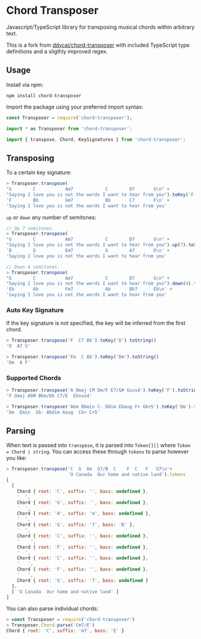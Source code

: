 Chord Transposer
========

Javascript/TypeScript library for transposing musical chords within arbitrary
text.

This is a fork from [ddycai/chord-transposer](https://github.com/ddycai/chord-transposer) with included TypeScript type definitions and a sligthly improved regex.

## Usage

Install via npm:

```
npm install chord-transposer
```

Import the package using your preferred import syntax:

```javascript
const Transposer = require('chord-transposer');

import * as Transposer from 'chord-transposer';

import { transpose, Chord, KeySignatures } from 'chord-transposer';
```

## Transposing

To a certain key signature:

```javascript
> Transposer.transpose(
"G        C           Am7            C        D7       G\n" +
"Saying I love you is not the words I want to hear from you").toKey('F').toString()
'F        Bb          Gm7            Bb       C7       F\n' +
'Saying I love you is not the words I want to hear from you'
```

`up` or `down` any number of semitones:

```javascript
// Up 7 semitones.
> Transposer.transpose(
"G        C           Am7            C        D7       G\n" +
"Saying I love you is not the words I want to hear from you").up(7).toString()
'D        G           Em7            G        A7       D\n' +
'Saying I love you is not the words I want to hear from you'

// Down 4 semitones.
> Transposer.transpose(
"G        C           Am7            C        D7       G\n" +
"Saying I love you is not the words I want to hear from you").down(4).toString()
'Eb       Ab          Fm7            Ab       Bb7      Eb\n' +
'Saying I love you is not the words I want to hear from you'
```

### Auto Key Signature

If the key signature is not specified, the key will be inferred from the first
chord.

```javascript
> Transposer.transpose('F  C7 Bb').toKey('D').toString()
'D  A7 G'

> Transposer.transpose('Fm  C Ab').toKey('Dm').toString()
'Dm  A F'
```

### Supported Chords

```javascript
> Transposer.transpose('A Bmaj CM Dm/F E7/G# Gsus4').toKey('F').toString()
'F Gmaj AbM Bbm/Db C7/E  Ebsus4'

> Transposer.transpose('Abm Bbmin C- Ddim Ebaug F+ Gb+5').toKey('Dm').toString()
'Dm  Emin  Gb- Abdim Aaug  Cb+ C+5'
```

## Parsing

When text is passed into `transpose`, it is parsed into `Token[][]` where
`Token = Chord | string`. You can access these through `tokens` to parse
however you like:

```javascript
> Transposer.transpose('C  G  Am  G7/B  C    F  C   F   G7\n'+
                       'O Canada  Our home and native land').tokens
[
  [
    Chord { root: 'C', suffix: '', bass: undefined },
    '  ',
    Chord { root: 'G', suffix: '', bass: undefined },
    '  ',
    Chord { root: 'A', suffix: 'm', bass: undefined },
    '  ',
    Chord { root: 'G', suffix: '7', bass: 'B' },
    '  ',
    Chord { root: 'C', suffix: '', bass: undefined },
    '    ',
    Chord { root: 'F', suffix: '', bass: undefined },
    '  ',
    Chord { root: 'C', suffix: '', bass: undefined },
    '   ',
    Chord { root: 'F', suffix: '', bass: undefined },
    '   ',
    Chord { root: 'G', suffix: '7', bass: undefined }
  ],
  [ 'O Canada  Our home and native land' ]
]
```

You can also parse individual chords:

```javascript
> const Transposer = require('chord-transposer')
> Transposer.Chord.parse('Cm7/E')
Chord { root: 'C', suffix: 'm7', bass: 'E' }
```
